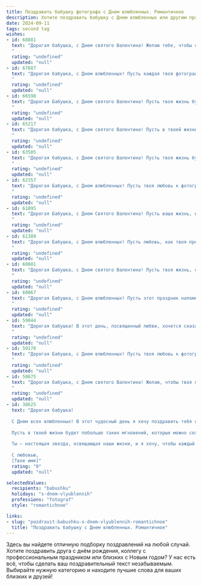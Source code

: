 ```yaml
---
title: Поздравить бабушку фотографа с Днем влюбленных. Романтичное
description: Хотите поздравить бабушку с Днем влюбленных или другим праздником? Наш ИИ создаст незабываемое поздравление, а вы обязательно выделитесь среди других.  
date: 2024-09-11
tags: second tag
wishes:
- id: 68881
  text: "Дорогая бабушка, с Днем святого Валентина! Желаю тебе, чтобы сердце твое всегда было полным любви, как объектив твоего фотоаппарата, запечатлевающий самые яркие и трогательные моменты жизни. Пусть любовь всегда окружает тебя, словно волшебный свет, делая твои дни светлее и радостнее.
  "
  rating: "undefined"
  updated: "null"
- id: 67687
  text: "Дорогая бабушка, с Днем влюбленных! Пусть каждая твоя фотография, как твоё искусство, будет наполнена любовью и нежностью, как и твоя жизнь, полная любви к нам!
  "
  rating: "undefined"
  updated: "null"
- id: 66598
  text: "Дорогая Бабушка, с Днем святого Валентина! Пусть твоя жизнь будет полна любви, как твои фотографии полны жизни и эмоций. Желаю тебе море счастья, крепкого здоровья и бесконечной любви!
  "
  rating: "undefined"
  updated: "null"
- id: 65217
  text: "Дорогая бабушка, с Днем святого Валентина! Пусть в твоей жизни всегда будет место для любви и красоты, как в твоих чудесных фотографиях. Желаю тебе много ярких моментов, нежных объятий и счастливых улыбок!
  "
  rating: "undefined"
  updated: "null"
- id: 63505
  text: "Дорогая бабушка, с Днем святого Валентина! Пусть твоя жизнь будет полна ярких моментов, как твои фотографии, и пусть любовь всегда сияет в твоих глазах!
  "
  rating: "undefined"
  updated: "null"
- id: 62357
  text: "Дорогая Бабушка, с Днем влюбленных! Пусть твоя любовь к фотографии и к жизни всегда будет яркой и вдохновляющей, как лучшие творения, которые ты запечатлеваешь своим объективом. Желаю тебе теплых объятий, светлых эмоций и бесконечного вдохновения!
  "
  rating: "undefined"
  updated: "null"
- id: 61895
  text: "Дорогая Бабушка, с Днем Святого Валентина! Пусть ваша жизнь, как объектив фотокамеры, всегда будет полна ярких, красивых моментов, а любовь - как вдохновение, будет вечной и безграничной!
  "
  rating: "undefined"
  updated: "null"
- id: 61389
  text: "Дорогая Бабушка, с Днем влюбленных! Пусть любовь, как твоя прекрасная фотография, всегда будет яркой, наполненной теплыми оттенками и светлыми чувствами. Желаю, чтобы каждый день жизни был полон вдохновения и радости, как ваш объектив, запечатлевающий самые трогательные моменты.
  "
  rating: "undefined"
  updated: "null"
- id: 60881
  text: "Дорогая Бабушка, с Днем святого Валентина! Пусть твоя жизнь, словно фотопленка, будет наполнена яркими, красивыми моментами, полными любви и нежности. Желаю тебе, чтобы каждый день был расцвечен теплыми чувствами, а сердце билось в унисон с ритмом любви!
  "
  rating: "undefined"
  updated: "null"
- id: 60067
  text: "Дорогая Бабушка, с Днем влюбленных! Пусть этот праздник напомнит тебе о том, как прекрасна любовь и как сильно ты любима нашими сердцами. Желаем тебе бесконечного счастья, тепла и света. Пусть в твоей жизни всегда будет место для ярких снимков, которые ты так мастерски создаешь, ведь ты - настоящая художница, запечатлевающая моменты жизни на пленке!
  "
  rating: "undefined"
  updated: "null"
- id: 59844
  text: "Дорогая бабушка! В этот день, посвященный любви, хочется сказать тебе, что ты – самый дорогой и любимый человек в моей жизни. Твоя любовь, нежность и забота — это фото, которое навсегда сохранится в моём сердце. С Днём святого Валентина!
  "
  rating: "undefined"
  updated: "null"
- id: 59170
  text: "Дорогая Бабушка, с Днем влюбленных! Пусть твоя любовь к фотографии продолжает расцветать, как нежные цветы на весеннем снимке. Желаю тебе ярких кадров, запечатлевающих самые счастливые моменты жизни, и много-много вдохновения!
  "
  rating: "undefined"
  updated: "null"
- id: 58675
  text: "Дорогая бабушка, с Днем святого Валентина! Желаю, чтобы твоя жизнь всегда была полна ярких моментов, как снимки, которые ты умело ловишь объективом. Пусть любовь, как твоя страсть к фотографии, будет вечным источником вдохновения и счастья!
  "
  rating: "undefined"
  updated: "null"
- id: 38625
  text: "Дорогая бабушка!
  
  С Днем всех влюбленных! В этот чудесный день я хочу поздравить тебя с праздником, наполненным нежностью и любовью. Как талантливый фотограф, ты всегда ловишь самые яркие моменты жизни, запечатлевая красоту окружающего мира и передавая тепло сердца.
  
  Пусть в твоей жизни будет побольше таких мгновений, которые можно сохранить в памяти, словно самые волшебные кадры. Пусть каждый вдох, каждый взгляд и каждое прикосновение будут наполнены любовью и счастьем.
  
  Ты — настоящая звезда, освещающая наши жизни, и я хочу, чтобы каждый день тебе дарил улыбки и нежность, как ты даришь их нам. Желаю здоровья, радости и романтики в каждом дне!
  
  С любовью,
  [Твое имя]"
  rating: "0"
  updated: "null"

selectedValues:
  recipients: "babushku"
  holidays: "s-dnem-vlyublennih"
  professions: "fotograf"
  style: "romantichnoe"

links:
- slug: "pozdravit-babushku-s-dnem-vlyublennih-romantichnoe"
  title: "Поздравить бабушку с Днем влюбленных. Романтичное"
---
```


Здесь вы найдете отличную подборку поздравлений на любой случай. 
Хотите поздравить друга с днём рождения, коллегу с профессиональным праздником или близких с Новым годом? У нас есть всё, чтобы сделать ваш поздравительный текст незабываемым. Выбирайте нужную категорию и находите лучшие слова для ваших близких и друзей!
